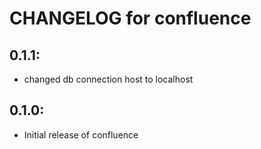 # CHANGELOG for confluence

## 0.1.1:

* changed db connection host to localhost

## 0.1.0:

* Initial release of confluence
